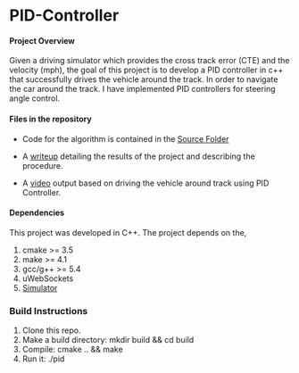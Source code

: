 # **PID-Controller**

#### **Project Overview**
Given a driving simulator which provides the cross track error (CTE) and the velocity (mph), the goal of this project is to develop a PID controller in c++ that successfully drives the vehicle around the track. In order to navigate the car around the track. I have implemented PID controllers for steering angle control.


#### Files in the repository
* Code for the algorithm is contained in the [Source Folder](./src)

* A [writeup](./writeup.md) detailing the results of the project and describing the procedure.

* A [video](./output_videos/output_PID.mkv) output based on driving the vehicle around track using PID Controller.
  
#### Dependencies
This project was developed in C++. 
The project depends on the,
  1. cmake >= 3.5
  2. make >= 4.1
  3. gcc/g++ >= 5.4
  4. uWebSockets
  5. [Simulator](https://github.com/udacity/self-driving-car-sim/releases)
  
### Build Instructions
1. Clone this repo.
2. Make a build directory: mkdir build && cd build
3. Compile: cmake .. && make
4. Run it: ./pid 
